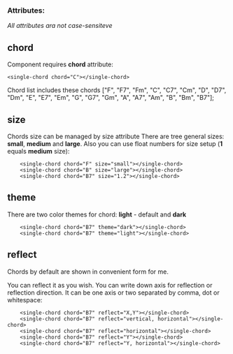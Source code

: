 ### Attributes:

_All attributes ara not case-sensiteve_

## chord

Component requires **chord** attribute:

```
<single-chord chord="C"></single-chord>
```

Chord list includes these chords ["F", "F7", "Fm", "C", "C7", "Cm", "D", "D7", "Dm", "E", "E7", "Em", "G", "G7", "Gm", "A", "A7", "Am", "B", "Bm", "B7"];

## size

Chords size can be managed by size attribute
There are tree general sizes: **small**, **medium** and **large**.
Also you can use float numbers for size setup (**1** equals **medium** size):

```
    <single-chord chord="F" size="small"></single-chord>
    <single-chord chord="B" size="large"></single-chord>
    <single-chord chord="B7" size="1.2"></single-chord>
```

## theme

There are two color themes for chord: **light** - default and **dark**

```
    <single-chord chord="B7" theme="dark"></single-chord>
    <single-chord chord="B7" theme="light"></single-chord>
```

## reflect

Chords by default are shown in convenient form for me.

You can reflect it as you wish.
You can write down axis for reflection or reflection direction. It can be one axis or two separated by comma, dot or whitespace:

```
    <single-chord chord="B7" reflect="X,Y"></single-chord>
    <single-chord chord="B7" reflect="vertical, horizontal"></single-chord>
    <single-chord chord="B7" reflect="horizontal"></single-chord>
    <single-chord chord="B7" reflect="Y"></single-chord>
    <single-chord chord="B7" reflect="Y, horizontal"></single-chord>
```
